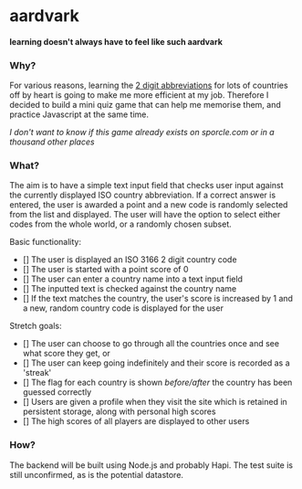 # aardvark

#### learning doesn't always have to feel like such aardvark

### Why?
For various reasons, learning the [2 digit abbreviations](https://en.wikipedia.org/wiki/ISO_3166-1_alpha-2) for lots of countries off by heart is going to make me more efficient at my job. Therefore I decided to build a mini quiz game that can help me memorise them, and practice Javascript at the same time.

*I don't want to know if this game already exists on sporcle.com or in a thousand other places*

### What?
The aim is to have a simple text input field that checks user input against the currently displayed ISO country abbreviation. If a correct answer is entered, the user is awarded a point and a new code is randomly selected from the list and displayed. The user will have the option to select either codes from the whole world, or a randomly chosen subset.

Basic functionality:
- [] The user is displayed an ISO 3166 2 digit country code
- [] The user is started with a point score of 0
- [] The user can enter a country name into a text input field
- [] The inputted text is checked against the country name
- [] If the text matches the country, the user's score is increased by 1 and a new, random country code is displayed for the user

Stretch goals:
- [] The user can choose to go through all the countries once and see what score they get, or
- [] The user can keep going indefinitely and their score is recorded as a 'streak'
- [] The flag for each country is shown *before/after* the country has been guessed correctly
- [] Users are given a profile when they visit the site which is retained in persistent storage, along with personal high scores
- [] The high scores of all players are displayed to other users

### How?
The backend will be built using Node.js and probably Hapi. The test suite is still unconfirmed, as is the potential datastore.
